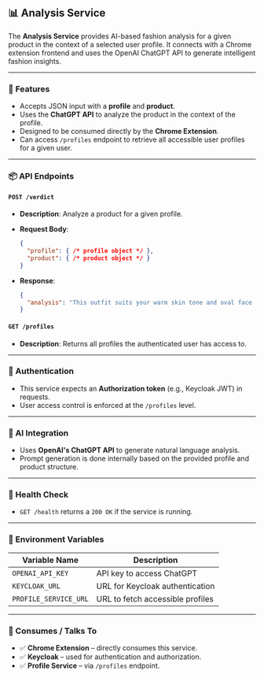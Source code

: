 ## 📊 Analysis Service

The **Analysis Service** provides AI-based fashion analysis for a given product in the context of a selected user profile. It connects with a Chrome extension frontend and uses the OpenAI ChatGPT API to generate intelligent fashion insights.

---

### 🚀 Features

* Accepts JSON input with a **profile** and **product**.
* Uses the **ChatGPT API** to analyze the product in the context of the profile.
* Designed to be consumed directly by the **Chrome Extension**.
* Can access `/profiles` endpoint to retrieve all accessible user profiles for a given user.

---

### 📦 API Endpoints

#### `POST /verdict`

* **Description**: Analyze a product for a given profile.
* **Request Body**:

  ```json
  {
    "profile": { /* profile object */ },
    "product": { /* product object */ }
  }
  ```
* **Response**:

  ```json
  {
    "analysis": "This outfit suits your warm skin tone and oval face shape..."
  }
  ```

#### `GET /profiles`

* **Description**: Returns all profiles the authenticated user has access to.

---

### 🔐 Authentication

* This service expects an **Authorization token** (e.g., Keycloak JWT) in requests.
* User access control is enforced at the `/profiles` level.

---

### 🧠 AI Integration

* Uses **OpenAI's ChatGPT API** to generate natural language analysis.
* Prompt generation is done internally based on the provided profile and product structure.

---

### 🧪 Health Check

* `GET /health` returns a `200 OK` if the service is running.

---

### 🔧 Environment Variables

| Variable Name         | Description                      |
| --------------------- | -------------------------------- |
| `OPENAI_API_KEY`      | API key to access ChatGPT        |
| `KEYCLOAK_URL`        | URL for Keycloak authentication  |
| `PROFILE_SERVICE_URL` | URL to fetch accessible profiles |

---

### 🔗 Consumes / Talks To

* ✅ **Chrome Extension** – directly consumes this service.
* ✅ **Keycloak** – used for authentication and authorization.
* ✅ **Profile Service** – via `/profiles` endpoint.

